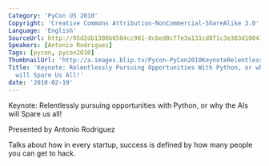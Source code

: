 ```yaml
---
Category: 'PyCon US 2010'
Copyright: 'Creative Commons Attribution-NonCommercial-ShareAlike 3.0'
Language: 'English'
SourceUrl: http://05d2db1380b6504cc981-8cbed8cf7e3a131cd8f1c3e383d10041.r93.cf2.rackcdn.com/pycon-us-2010/263_keynote-relentlessly-pursuing-opportunities-with-python-or-why-the-ais-will-spare-us-all.ogv
Speakers: [Antonio Rodriguez]
Tags: [pycon, pycon2010]
ThumbnailUrl: 'http://a.images.blip.tv/Pycon-PyCon2010KeynoteRelentlesslyPursuingOpportunitiesWithPytho562-469.jpg'
Title: 'Keynote: Relentlessly Pursuing Opportunities With Python, or why the AIs
  will Spare Us All!'
date: '2010-02-19'
---
```

Keynote: Relentlessly pursuing opportunities with Python, or why the AIs will
Spare us all!

  
Presented by Antonio Rodriguez

  
Talks about how in every startup, success is defined by how many people you
can get to hack.

